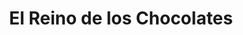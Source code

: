 ---
title: "El Reino de los Chocolates"
url: /san-carlos-de-bariloche/el-reino-de-los-chocolates/
shop: chocolate
---